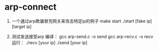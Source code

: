 # arp-connect

1. 一个通过arp欺骗冒充网关来攻击特定ip的例子
  make start
  ./start [fake ip] [target ip]

2. 测试发送接受arp
编译：
  gcc arp-send.c -o send
  gcc arp-recv.c -o recv
运行：
  ./recv [your ip]
  ./send [your ip]

